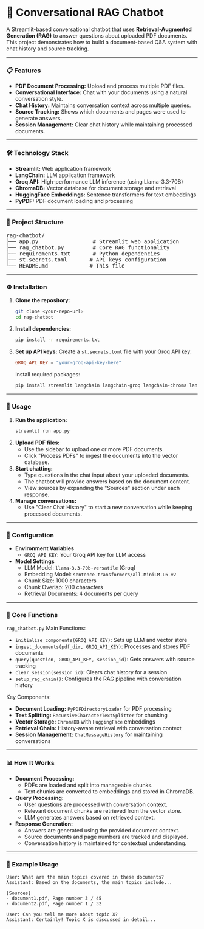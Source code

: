 

# 🤖 Conversational RAG Chatbot

A Streamlit-based conversational chatbot that uses **Retrieval-Augmented Generation (RAG)** to answer questions about uploaded PDF documents. This project demonstrates how to build a document-based Q\&A system with chat history and source tracking.

-----

### 📋 Features

  * **PDF Document Processing:** Upload and process multiple PDF files.
  * **Conversational Interface:** Chat with your documents using a natural conversation style.
  * **Chat History:** Maintains conversation context across multiple queries.
  * **Source Tracking:** Shows which documents and pages were used to generate answers.
  * **Session Management:** Clear chat history while maintaining processed documents.

-----

### 🛠️ Technology Stack

  * **Streamlit:** Web application framework
  * **LangChain:** LLM application framework
  * **Groq API:** High-performance LLM inference (using Llama-3.3-70B)
  * **ChromaDB:** Vector database for document storage and retrieval
  * **HuggingFace Embeddings:** Sentence transformers for text embeddings
  * **PyPDF:** PDF document loading and processing

-----

### 📁 Project Structure

<pre>
rag-chatbot/
├── app.py                 # Streamlit web application
├── rag_chatbot.py         # Core RAG functionality
├── requirements.txt       # Python dependencies
├── st.secrets.toml       # API keys configuration
└── README.md             # This file
</pre>

-----

### ⚙️ Installation

1.  **Clone the repository:**
    ```bash
    git clone <your-repo-url>
    cd rag-chatbot
    ```
2.  **Install dependencies:**
    ```bash
    pip install -r requirements.txt
    ```
3.  **Set up API keys:**
    Create a `st.secrets.toml` file with your Groq API key:
    ```toml
    GROQ_API_KEY = "your-groq-api-key-here"
    ```
    Install required packages:
    ```bash
    pip install streamlit langchain langchain-groq langchain-chroma langchain-community sentence-transformers pypdf
    ```

-----

### 🚀 Usage

1.  **Run the application:**
    ```bash
    streamlit run app.py
    ```
2.  **Upload PDF files:**
      * Use the sidebar to upload one or more PDF documents.
      * Click "Process PDFs" to ingest the documents into the vector database.
3.  **Start chatting:**
      * Type questions in the chat input about your uploaded documents.
      * The chatbot will provide answers based on the document content.
      * View sources by expanding the "Sources" section under each response.
4.  **Manage conversations:**
      * Use "Clear Chat History" to start a new conversation while keeping processed documents.

-----

### 🔧 Configuration

  * **Environment Variables**
      * `GROQ_API_KEY`: Your Groq API key for LLM access
  * **Model Settings**
      * LLM Model: `llama-3.3-70b-versatile` (Groq)
      * Embedding Model: `sentence-transformers/all-MiniLM-L6-v2`
      * Chunk Size: 1000 characters
      * Chunk Overlap: 200 characters
      * Retrieval Documents: 4 documents per query

-----

### 🧩 Core Functions

`rag_chatbot.py` Main Functions:

  * `initialize_components(GROQ_API_KEY)`: Sets up LLM and vector store
  * `ingest_documents(pdf_dir, GROQ_API_KEY)`: Processes and stores PDF documents
  * `query(question, GROQ_API_KEY, session_id)`: Gets answers with source tracking
  * `clear_session(session_id)`: Clears chat history for a session
  * `setup_rag_chain()`: Configures the RAG pipeline with conversation history

Key Components:

  * **Document Loading:** `PyPDFDirectoryLoader` for PDF processing
  * **Text Splitting:** `RecursiveCharacterTextSplitter` for chunking
  * **Vector Storage:** `ChromaDB` with `HuggingFace` embeddings
  * **Retrieval Chain:** History-aware retrieval with conversation context
  * **Session Management:** `ChatMessageHistory` for maintaining conversations

-----

### 📊 How It Works

  * **Document Processing:**
      * PDFs are loaded and split into manageable chunks.
      * Text chunks are converted to embeddings and stored in ChromaDB.
  * **Query Processing:**
      * User questions are processed with conversation context.
      * Relevant document chunks are retrieved from the vector store.
      * LLM generates answers based on retrieved context.
  * **Response Generation:**
      * Answers are generated using the provided document context.
      * Source documents and page numbers are tracked and displayed.
      * Conversation history is maintained for contextual understanding.

-----

### 🎯 Example Usage

```text
User: What are the main topics covered in these documents?
Assistant: Based on the documents, the main topics include...

[Sources]
- document1.pdf, Page number 3 / 45
- document2.pdf, Page number 1 / 32

User: Can you tell me more about topic X?
Assistant: Certainly! Topic X is discussed in detail...
```
